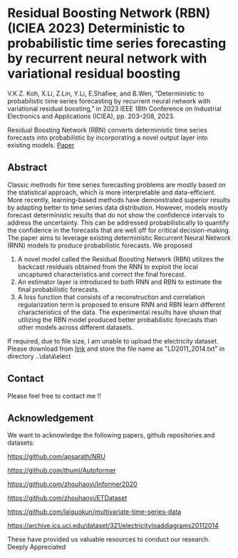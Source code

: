 # Residual Boosting Network (RBN) (ICIEA 2023) Deterministic to probabilistic time series forecasting by recurrent neural network with variational residual boosting

V.K.Z. Koh, X.Li, Z.Lin, Y.Li, E.Shafiee, and B.Wen, “Deterministic to probabilistic time series forecasting by recurrent neural network with variational residual boosting,” in 2023 IEEE 18th Conference on Industrial Electronics and Applications (ICIEA), pp. 203–208, 2023. 

Residual Boosting Network (RBN) converts deterministic time series forecasts into probabilistic by incorporating a novel output layer into existing models. [Paper](https://ieeexplore.ieee.org/abstract/document/10241877)

## Abstract
Classic methods for time series forecasting problems are mostly based on the statistical approach, which is more interpretable and data-efficient. More recently, learning-based methods have demonstrated superior results by adapting better to time series data distribution. However, models mostly forecast deterministic results that do not show the confidence intervals to address the uncertainty. This can be addressed probabilistically to quantify the confidence in the forecasts that are well off for critical decision-making. The paper aims to leverage existing deterministic Recurrent Neural Network (RNN) models to produce probabilistic forecasts. We proposed 
1. A novel model called the Residual Boosting Network (RBN) utilizes the backcast residuals obtained from the RNN to exploit the local uncaptured characteristics and correct the final forecast.
2. An estimator layer is introduced to both RNN and RBN to estimate the final probabilistic forecasts. 
3. A loss function that consists of a reconstruction and correlation regularization term is proposed to ensure RNN and RBN learn different characteristics of the data. The experimental results have shown that utilizing the RBN model produced better probabilistic forecasts than other models across different datasets.

If required, due to file size, I am unable to upload the electricity dataset. Please download from [link](https://archive.ics.uci.edu/dataset/321/electricityloaddiagrams20112014) and store the file name as "LD2011_2014.txt" in directory ..\data\elect

## Contact
Please feel free to contact me !!
## Acknowledgement
We want to acknowledge the following papers, github repositories and datasets:

https://github.com/apsarath/NRU

https://github.com/thuml/Autoformer

https://github.com/zhouhaoyi/Informer2020

https://github.com/zhouhaoyi/ETDataset

https://github.com/laiguokun/multivariate-time-series-data

https://archive.ics.uci.edu/dataset/321/electricityloaddiagrams20112014

These have provided us valuable resources to conduct our research. Deeply Appreciated
